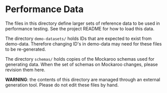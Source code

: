 # Performance Data

The files in this directory define larger sets of reference data to be used in 
performance testing.  See the project README for how to load this data.

The directory `demo-datasets/` holds IDs that are expected to exist from demo-data.
Therefore changing ID's in demo-data may need for these files to be re-generated.

The directory `schemas/` holds copies of the Mockaroo schemas used for generating
data. When the set of schemas on Mockaroo changes, please revision them here.

**WARNING**: the contents of this directory are managed through an external
generation tool.  Please do not edit these files by hand.
